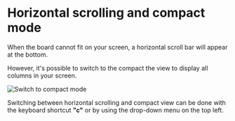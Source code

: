Horizontal scrolling and compact mode
=====================================

When the board cannot fit on your screen, a horizontal scroll bar will appear at the bottom.

However, it's possible to switch to the compact the view to display all columns in your screen.

![Switch to compact mode](screenshots/board-compact-mode.png)

Switching between horizontal scrolling and compact view can be done with the keyboard shortcut **"c"** or by using the drop-down menu on the top left.
